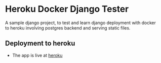 # Heroku Docker Django Tester

A sample django project, to test and learn django deployment with docker to heroku involving postgres backend and serving static files.

## Deployment to heroku

* The app is live at [heroku](https://heroku-tester-v1.herokuapp.com/)
